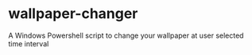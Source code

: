 # wallpaper-changer
A Windows Powershell script to change your wallpaper at user selected time interval
